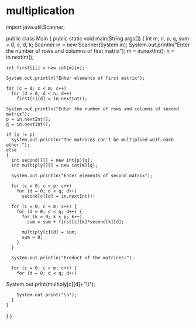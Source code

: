 # multiplication
import java.util.Scanner;
 
public class Main
{
  public static void main(String args[])
  {
    int m, n, p, q, sum = 0, c, d, k;
    Scanner in = new Scanner(System.in);
    System.out.println("Enter the number of rows and columns of first matrix");
    m = in.nextInt();
    n = in.nextInt();
 
    int first[][] = new int[m][n];
 
    System.out.println("Enter elements of first matrix");
 
    for (c = 0; c < m; c++)
      for (d = 0; d < n; d++)
        first[c][d] = in.nextInt();
 
    System.out.println("Enter the number of rows and columns of second matrix");
    p = in.nextInt();
    q = in.nextInt();
 
    if (n != p)
      System.out.println("The matrices can't be multiplied with each other.");
    else
    {
      int second[][] = new int[p][q];
      int multiply[][] = new int[m][q];
 
      System.out.println("Enter elements of second matrix");
 
      for (c = 0; c < p; c++)
        for (d = 0; d < q; d++)
          second[c][d] = in.nextInt();
 
      for (c = 0; c < m; c++) {
        for (d = 0; d < q; d++) {
          for (k = 0; k < p; k++)
            sum = sum + first[c][k]*second[k][d];
 
          multiply[c][d] = sum;
          sum = 0;
        }
      }
 
      System.out.println("Product of the matrices:");
 
      for (c = 0; c < m; c++) {
        for (d = 0; d < q; d++)
   System.out.print(multiply[c][d]+"\t");
 
        System.out.print("\n");
      }
    }
  }
}
